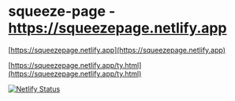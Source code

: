 # squeeze-page - https://squeezepage.netlify.app

[https://squeezepage.netlify.app](https://squeezepage.netlify.app)

[https://squeezepage.netlify.app/ty.html](https://squeezepage.netlify.app/ty.html)

[![Netlify Status](https://api.netlify.com/api/v1/badges/c902f216-312c-4ded-b65d-55ca5d1021c4/deploy-status)](https://app.netlify.com/sites/squeezepage/deploys)
